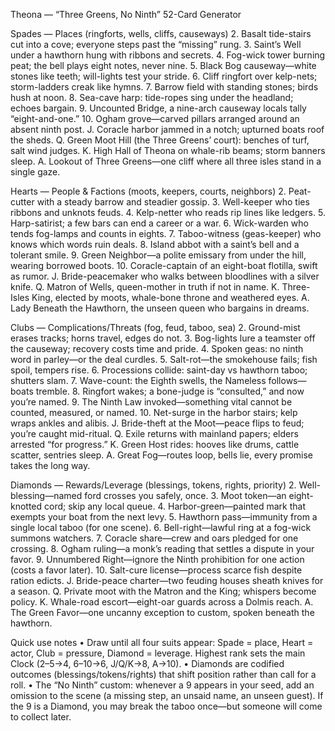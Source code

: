 Theona — “Three Greens, No Ninth” 52-Card Generator

Spades — Places (ringforts, wells, cliffs, causeways)
	2.	Basalt tide-stairs cut into a cove; everyone steps past the “missing” rung.
	3.	Saint’s Well under a hawthorn hung with ribbons and secrets.
	4.	Fog-wick tower burning peat; the bell plays eight notes, never nine.
	5.	Black Bog causeway—white stones like teeth; will-lights test your stride.
	6.	Cliff ringfort over kelp-nets; storm-ladders creak like hymns.
	7.	Barrow field with standing stones; birds hush at noon.
	8.	Sea-cave harp: tide-ropes sing under the headland; echoes bargain.
	9.	Uncounted Bridge, a nine-arch causeway locals tally “eight-and-one.”
	10.	Ogham grove—carved pillars arranged around an absent ninth post.
J. Coracle harbor jammed in a notch; upturned boats roof the sheds.
Q. Green Moot Hill (the Three Greens’ court): benches of turf, salt wind judges.
K. High Hall of Theona on whale-rib beams; storm banners sleep.
A. Lookout of Three Greens—one cliff where all three isles stand in a single gaze.

Hearts — People & Factions (moots, keepers, courts, neighbors)
	2.	Peat-cutter with a steady barrow and steadier gossip.
	3.	Well-keeper who ties ribbons and unknots feuds.
	4.	Kelp-netter who reads rip lines like ledgers.
	5.	Harp-satirist; a few bars can end a career or a war.
	6.	Wick-warden who tends fog-lamps and counts in eights.
	7.	Taboo-witness (geas-keeper) who knows which words ruin deals.
	8.	Island abbot with a saint’s bell and a tolerant smile.
	9.	Green Neighbor—a polite emissary from under the hill, wearing borrowed boots.
	10.	Coracle-captain of an eight-boat flotilla, swift as rumor.
J. Bride-peacemaker who walks between bloodlines with a silver knife.
Q. Matron of Wells, queen-mother in truth if not in name.
K. Three-Isles King, elected by moots, whale-bone throne and weathered eyes.
A. Lady Beneath the Hawthorn, the unseen queen who bargains in dreams.

Clubs — Complications/Threats (fog, feud, taboo, sea)
	2.	Ground-mist erases tracks; horns travel, edges do not.
	3.	Bog-lights lure a teamster off the causeway; recovery costs time and pride.
	4.	Spoken geas: no ninth word in parley—or the deal curdles.
	5.	Salt-rot—the smokehouse fails; fish spoil, tempers rise.
	6.	Processions collide: saint-day vs hawthorn taboo; shutters slam.
	7.	Wave-count: the Eighth swells, the Nameless follows—boats tremble.
	8.	Ringfort wakes; a bone-judge is “consulted,” and now you’re named.
	9.	The Ninth Law invoked—something vital cannot be counted, measured, or named.
	10.	Net-surge in the harbor stairs; kelp wraps ankles and alibis.
J. Bride-theft at the Moot—peace flips to feud; you’re caught mid-ritual.
Q. Exile returns with mainland papers; elders arrested “for progress.”
K. Green Host rides: hooves like drums, cattle scatter, sentries sleep.
A. Great Fog—routes loop, bells lie, every promise takes the long way.

Diamonds — Rewards/Leverage (blessings, tokens, rights, priority)
	2.	Well-blessing—named ford crosses you safely, once.
	3.	Moot token—an eight-knotted cord; skip any local queue.
	4.	Harbor-green—painted mark that exempts your boat from the next levy.
	5.	Hawthorn pass—immunity from a single local taboo (for one scene).
	6.	Bell-right—lawful ring at a fog-wick summons watchers.
	7.	Coracle share—crew and oars pledged for one crossing.
	8.	Ogham ruling—a monk’s reading that settles a dispute in your favor.
	9.	Unnumbered Right—ignore the Ninth prohibition for one action (costs a favor later).
	10.	Salt-cure license—process scarce fish despite ration edicts.
J. Bride-peace charter—two feuding houses sheath knives for a season.
Q. Private moot with the Matron and the King; whispers become policy.
K. Whale-road escort—eight-oar guards across a Dolmis reach.
A. The Green Favor—one uncanny exception to custom, spoken beneath the hawthorn.

Quick use notes
	•	Draw until all four suits appear: Spade = place, Heart = actor, Club = pressure, Diamond = leverage. Highest rank sets the main Clock (2–5→4, 6–10→6, J/Q/K→8, A→10).
	•	Diamonds are codified outcomes (blessings/tokens/rights) that shift position rather than call for a roll.
	•	The “No Ninth” custom: whenever a 9 appears in your seed, add an omission to the scene (a missing step, an unsaid name, an unseen guest). If the 9 is a Diamond, you may break the taboo once—but someone will come to collect later.

